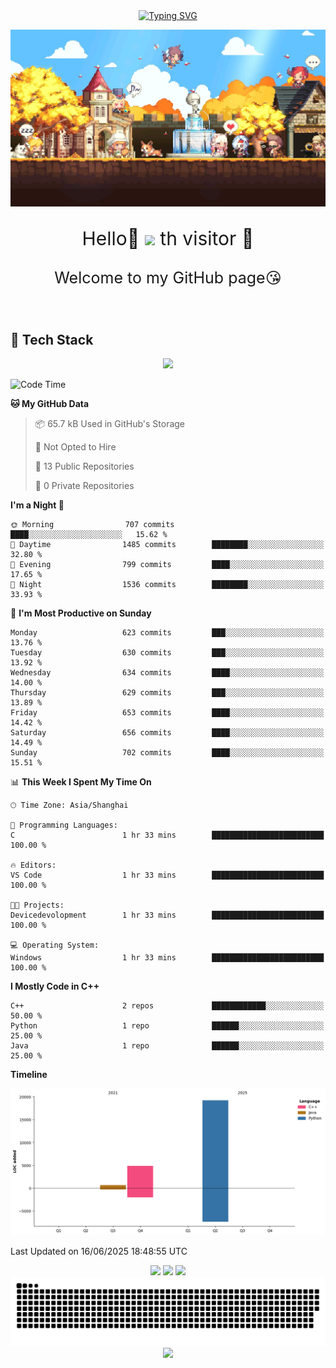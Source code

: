 <!-- 打字机  -->
<div align="center">
  <a href="https://www.cnblogs.com/sarexpine/">
    <img src="https://readme-typing-svg.demolab.com?font=Great+Vibes&size=40&pause=1000&color=008CD4&vCenter=true&width=570&height=55&lines=Some+birds+aren't+meant+to+be+caged%2C+that's+all.;Their+feathers+are+just+too+bright" alt="Typing SVG" />
  </a>
</div>

<!-- 头图 -->
![](image/image.png)

<!-- 欢迎语句 -->
<p align="center" style="font-size:30px;">Hello👋 <img src="https://profile-counter.glitch.me/MagicCD/count.svg" /> th visitor 🥰
</p>
<p align="center" style="font-size:25px">Welcome to my GitHub page😘
</p>

<br/>

<!-- 关于我 -->
## 🚀 Tech Stack

<div align="center">
  <img src="https://skillicons.dev/icons?i=linux,git,docker,kubernetes,cpp,python,typescript,qt,visualstudio,obsidian&theme=light" height="60"/>
</div>

<!-- Github Readme stats -->
<!--START_SECTION:waka-->
![Code Time](http://img.shields.io/badge/Code%20Time-121%20hrs%2021%20mins-blue)

**🐱 My GitHub Data** 

> 📦 65.7 kB Used in GitHub's Storage 
 > 
> 🚫 Not Opted to Hire
 > 
> 📜 13 Public Repositories 
 > 
> 🔑 0 Private Repositories 
 > 
**I'm a Night 🦉** 

```text
🌞 Morning                707 commits         ████░░░░░░░░░░░░░░░░░░░░░   15.62 % 
🌆 Daytime                1485 commits        ████████░░░░░░░░░░░░░░░░░   32.80 % 
🌃 Evening                799 commits         ████░░░░░░░░░░░░░░░░░░░░░   17.65 % 
🌙 Night                  1536 commits        ████████░░░░░░░░░░░░░░░░░   33.93 % 
```
📅 **I'm Most Productive on Sunday** 

```text
Monday                   623 commits         ███░░░░░░░░░░░░░░░░░░░░░░   13.76 % 
Tuesday                  630 commits         ███░░░░░░░░░░░░░░░░░░░░░░   13.92 % 
Wednesday                634 commits         ████░░░░░░░░░░░░░░░░░░░░░   14.00 % 
Thursday                 629 commits         ███░░░░░░░░░░░░░░░░░░░░░░   13.89 % 
Friday                   653 commits         ████░░░░░░░░░░░░░░░░░░░░░   14.42 % 
Saturday                 656 commits         ████░░░░░░░░░░░░░░░░░░░░░   14.49 % 
Sunday                   702 commits         ████░░░░░░░░░░░░░░░░░░░░░   15.51 % 
```


📊 **This Week I Spent My Time On** 

```text
🕑︎ Time Zone: Asia/Shanghai

💬 Programming Languages: 
C                        1 hr 33 mins        █████████████████████████   100.00 % 

🔥 Editors: 
VS Code                  1 hr 33 mins        █████████████████████████   100.00 % 

🐱‍💻 Projects: 
Devicedevolopment        1 hr 33 mins        █████████████████████████   100.00 % 

💻 Operating System: 
Windows                  1 hr 33 mins        █████████████████████████   100.00 % 
```

**I Mostly Code in C++** 

```text
C++                      2 repos             ████████████░░░░░░░░░░░░░   50.00 % 
Python                   1 repo              ██████░░░░░░░░░░░░░░░░░░░   25.00 % 
Java                     1 repo              ██████░░░░░░░░░░░░░░░░░░░   25.00 % 
```



**Timeline**

![Lines of Code chart](https://raw.githubusercontent.com/MagicCD/MagicCD/main/assets/bar_graph.png)


 Last Updated on 16/06/2025 18:48:55 UTC
<!--END_SECTION:waka-->

<div align="center">

  <!-- GitHub Readme Stats：总览（浅色主题+无边框） -->
  <img src="https://github-readme-stats.vercel.app/api?username=MagicCD&show_icons=true&theme=default&hide_title=true&hide_border=true&count_private=true&include_all_commits=true" height="160" />

  <!-- 语言分布（圆环浅色） -->
  <img src="https://github-readme-stats.vercel.app/api/top-langs/?username=MagicCD&layout=donut&theme=default&hide_border=true" height="160" />

  <!-- 连续打卡（Week Streak，明亮主题） -->
  <img src="https://streak-stats.demolab.com?user=MagicCD&theme=default&hide_border=true&mode=weekly" height="160"/>
</div>

<!-- 热力图Snake -->
<div align="center">
  <!-- 贡献蛇动效（视觉亮点） -->
  <img src="https://raw.githubusercontent.com/MagicCD/MagicCD/output/github-contribution-grid-snake.svg" />
</div>

<!-- 贡献趋势图 -->

<div align="center">
    <img src="https://github-readme-activity-graph.vercel.app/graph?username=MagicCD&theme=github-compact" />
</div>
